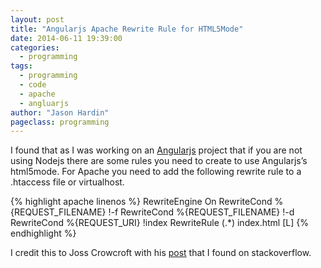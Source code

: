 ```yaml
---
layout: post
title: "Angularjs Apache Rewrite Rule for HTML5Mode"
date: 2014-06-11 19:39:00
categories:
  - programming
tags:
  - programming
  - code
  - apache
  - angluarjs
author: "Jason Hardin"
pageclass: programming
---
```

I found that as I was working on an [Angularjs](https://angularjs.org/) project that if you are not using Nodejs there are some rules you need to create to use Angularjs’s html5mode. For Apache you need to add the following rewrite rule to a .htaccess file or virtualhost.

{% highlight apache linenos %}
<ifModule mod_rewrite.c>
    RewriteEngine On
    RewriteCond %{REQUEST_FILENAME} !-f
    RewriteCond %{REQUEST_FILENAME} !-d
    RewriteCond %{REQUEST_URI} !index
    RewriteRule (.*) index.html [L]
</IfModule>
{% endhighlight %}

I credit this to Joss Crowcroft with his [post](http://www.josscrowcroft.com/2012/code/htaccess-for-html5-history-pushstate-url-routing/) that I found on stackoverflow.
